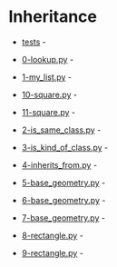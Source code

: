 # Inheritance

- [tests](https://github.com/KristiSeraj/holbertonschool-higher_level_programming/tree/main/0x0A-python-inheritance/tests) -

- [0-lookup.py](https://github.com/KristiSeraj/holbertonschool-higher_level_programming/blob/main/0x0A-python-inheritance/0-lookup.py) -

- [1-my_list.py](https://github.com/KristiSeraj/holbertonschool-higher_level_programming/blob/main/0x0A-python-inheritance/1-my_list.py) -

- [10-square.py](https://github.com/KristiSeraj/holbertonschool-higher_level_programming/blob/main/0x0A-python-inheritance/10-square.py) -

- [11-square.py](https://github.com/KristiSeraj/holbertonschool-higher_level_programming/blob/main/0x0A-python-inheritance/11-square.py) -

- [2-is_same_class.py](https://github.com/KristiSeraj/holbertonschool-higher_level_programming/blob/main/0x0A-python-inheritance/2-is_same_class.py) -

- [3-is_kind_of_class.py](https://github.com/KristiSeraj/holbertonschool-higher_level_programming/blob/main/0x0A-python-inheritance/3-is_kind_of_class.py) -

- [4-inherits_from.py](https://github.com/KristiSeraj/holbertonschool-higher_level_programming/blob/main/0x0A-python-inheritance/4-inherits_from.py) -

- [5-base_geometry.py](https://github.com/KristiSeraj/holbertonschool-higher_level_programming/blob/main/0x0A-python-inheritance/5-base_geometry.py) -

- [6-base_geometry.py](https://github.com/KristiSeraj/holbertonschool-higher_level_programming/blob/main/0x0A-python-inheritance/6-base_geometry.py) -

- [7-base_geometry.py](https://github.com/KristiSeraj/holbertonschool-higher_level_programming/blob/main/0x0A-python-inheritance/7-base_geometry.py) -

- [8-rectangle.py](https://github.com/KristiSeraj/holbertonschool-higher_level_programming/blob/main/0x0A-python-inheritance/8-rectangle.py) -

- [9-rectangle.py](https://github.com/KristiSeraj/holbertonschool-higher_level_programming/blob/main/0x0A-python-inheritance/9-rectangle.py) -
